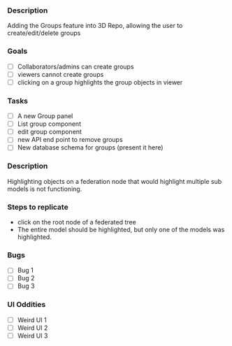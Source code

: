 <!-- 
        ==================================== READ ME ======================================
            To create an issue in 3D Repo, please follow one of the 3 provided templates: 
                - Feature: When this is a new feature
                - Bug report: When you wish to report a bug you've found
                - Bug list: When you are creating a testing report on a release candidate
        ====================================================================================
-->
<!-- FEATURE TEMPLATE (delete as appropriate) -->
<!-- Remember to tag this issue as a feature! -->
### Description
<!-- What is the feature, is it associated with any other issues? (list here) -->
Adding the Groups feature into 3D Repo, allowing the user to create/edit/delete groups

### Goals
<!-- Acceptance criteria : What journeys should the user be able to complete to consider your feature done -->
<!-- Be as specific as you can, check them off once they work. Add more if you find more requirements during development. Issue should only be considered done after all of them are checked -->
- [ ] Collaborators/admins can create groups
- [ ] viewers cannot create groups
- [ ] clicking on a group highlights the group objects in viewer
<!-- etc etc.. -->

### Tasks
<!-- base on the goals, deduce the tasks required. check them off once they're done -->
- [ ] A new Group panel
- [ ] List group component
- [ ] edit group component
- [ ] new API end point to remove groups
- [ ] New database schema for groups (present it here)
<!-- etc etc.. -->
<!-- END OF FEATURE TEMPLATE -->

<!-- BUG(S) REPORT TEMPLATE (delete as appropriate) -->
<!-- Label this issue as "bug" -->
### Description
Highlighting objects on a federation node that would highlight multiple sub models is not functioning.

### Steps to replicate
<!-- Picture, gifs would be really useful here -->
- click on the root node of a federated tree
- The entire model should be highlighted, but only one of the models was highlighted.

<!-- END OF BUG(S) REPORT TEMPLATE -->
<!-- BUG LIST TEMPLATE (delete as appropriate) -->
### Bugs
- [ ] Bug 1 <!-- add link to comment, which should have a format similar to bug report -->
- [ ] Bug 2 <!-- add link to comment, which should have a format similar to bug report -->
- [ ] Bug 3 <!-- add link to comment, which should have a format similar to bug report -->
 
### UI Oddities
- [ ] Weird UI 1 <!-- add link to comment, which should have a format similar to bug report -->
- [ ] Weird UI 2 <!-- add link to comment, which should have a format similar to bug report -->
- [ ] Weird UI 3 <!-- add link to comment, which should have a format similar to bug report -->

<!-- END OF BUG(S) REPORT TEMPLATE -->
